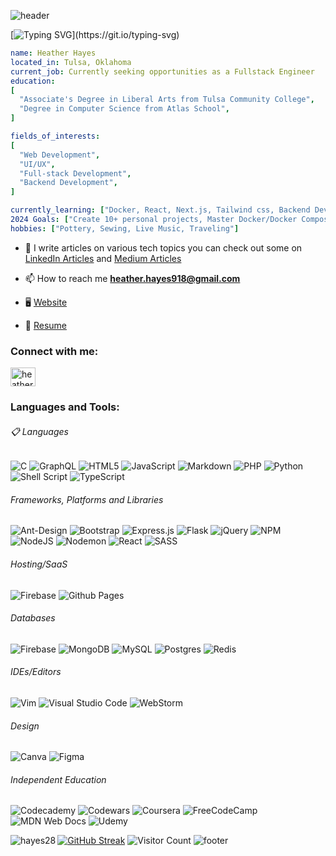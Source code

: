 ![header](https://capsule-render.vercel.app/api?type=waving&color=gradient&customColorList=0,1,2,3,4&fontColor=cdbad4&height=300&section=header&text=Welcome&fontSize=90&&animation=fadeIn)

[![Typing SVG](https://readme-typing-svg.demolab.com/?lines=Learn+More+About+Me...)](https://git.io/typing-svg)
```yaml
name: Heather Hayes
located_in: Tulsa, Oklahoma
current_job: Currently seeking opportunities as a Fullstack Engineer
education:
[
  "Associate's Degree in Liberal Arts from Tulsa Community College",
  "Degree in Computer Science from Atlas School",
]

fields_of_interests:
[
  "Web Development",
  "UI/UX",
  "Full-stack Development",
  "Backend Development",
]

currently_learning: ["Docker, React, Next.js, Tailwind css, Backend Development"]
2024 Goals: ["Create 10+ personal projects, Master Docker/Docker Compose"]
hobbies: ["Pottery, Sewing, Live Music, Traveling"]

```



- 📝 I write articles on various tech topics you can check out some on [LinkedIn Articles](https://www.linkedin.com/in/heatherhayes/recent-activity/articles/) and [Medium Articles](https://medium.com/@heather.hayes918/navigating-new-waters-a142cea9729e)

- 📫 How to reach me **heather.hayes918@gmail.com**

- 🖥️ [Website](https://hireheather918.com/)

- 📄 [Resume](https://www.canva.com/design/DAF0Gpl0J3k/kBgutYYb7okplmhCCOCJMQ/edit?utm_content=DAF0Gpl0J3k&utm_campaign=designshare&utm_medium=link2&utm_source=sharebutton)


<h3 align="left">Connect with me:</h3>
<p align="left">
<a href="https://linkedin.com/in/heatherhayes" target="blank"><img align="center" src="https://raw.githubusercontent.com/rahuldkjain/github-profile-readme-generator/master/src/images/icons/Social/linked-in-alt.svg" alt="heatherhayes918" height="30" width="40" /></a>
</p>

<h3 align="left">Languages and Tools:</h3>

  <h6>📋 Languages</h6>
  
![C](https://img.shields.io/badge/c-%2300599C.svg?style=for-the-badge&logo=c&logoColor=white) ![GraphQL](https://img.shields.io/badge/-GraphQL-E10098?style=for-the-badge&logo=graphql&logoColor=white) ![HTML5](https://img.shields.io/badge/html5-%23E34F26.svg?style=for-the-badge&logo=html5&logoColor=white) ![JavaScript](https://img.shields.io/badge/javascript-%23323330.svg?style=for-the-badge&logo=javascript&logoColor=%23F7DF1E) ![Markdown](https://img.shields.io/badge/markdown-%23000000.svg?style=for-the-badge&logo=markdown&logoColor=white) ![PHP](https://img.shields.io/badge/php-%23777BB4.svg?style=for-the-badge&logo=php&logoColor=white) ![Python](https://img.shields.io/badge/python-3670A0?style=for-the-badge&logo=python&logoColor=ffdd54) ![Shell Script](https://img.shields.io/badge/shell_script-%23121011.svg?style=for-the-badge&logo=gnu-bash&logoColor=white) ![TypeScript](https://img.shields.io/badge/typescript-%23007ACC.svg?style=for-the-badge&logo=typescript&logoColor=white) 


  <h6>Frameworks, Platforms and Libraries</h6>

![Ant-Design](https://img.shields.io/badge/-AntDesign-%230170FE?style=for-the-badge&logo=ant-design&logoColor=white) ![Bootstrap](https://img.shields.io/badge/bootstrap-%238511FA.svg?style=for-the-badge&logo=bootstrap&logoColor=white) ![Express.js](https://img.shields.io/badge/express.js-%23404d59.svg?style=for-the-badge&logo=express&logoColor=%2361DAFB) ![Flask](https://img.shields.io/badge/flask-%23000.svg?style=for-the-badge&logo=flask&logoColor=white) ![jQuery](https://img.shields.io/badge/jquery-%230769AD.svg?style=for-the-badge&logo=jquery&logoColor=white) ![NPM](https://img.shields.io/badge/NPM-%23CB3837.svg?style=for-the-badge&logo=npm&logoColor=white) ![NodeJS](https://img.shields.io/badge/node.js-6DA55F?style=for-the-badge&logo=node.js&logoColor=white) ![Nodemon](https://img.shields.io/badge/NODEMON-%23323330.svg?style=for-the-badge&logo=nodemon&logoColor=%BBDEAD) ![React](https://img.shields.io/badge/react-%2320232a.svg?style=for-the-badge&logo=react&logoColor=%2361DAFB) ![SASS](https://img.shields.io/badge/SASS-hotpink.svg?style=for-the-badge&logo=SASS&logoColor=white) 

  <h6>Hosting/SaaS</h6>

![Firebase](https://img.shields.io/badge/firebase-%23039BE5.svg?style=for-the-badge&logo=firebase) ![Github Pages](https://img.shields.io/badge/github%20pages-121013?style=for-the-badge&logo=github&logoColor=white) 

  <h6>Databases</h6>
  
![Firebase](https://img.shields.io/badge/Firebase-039BE5?style=for-the-badge&logo=Firebase&logoColor=white) ![MongoDB](https://img.shields.io/badge/MongoDB-%234ea94b.svg?style=for-the-badge&logo=mongodb&logoColor=white) ![MySQL](https://img.shields.io/badge/mysql-%2300f.svg?style=for-the-badge&logo=mysql&logoColor=white) ![Postgres](https://img.shields.io/badge/postgres-%23316192.svg?style=for-the-badge&logo=postgresql&logoColor=white) ![Redis](https://img.shields.io/badge/redis-%23DD0031.svg?style=for-the-badge&logo=redis&logoColor=white) 

  <h6>IDEs/Editors</h6>

![Vim](https://img.shields.io/badge/VIM-%2311AB00.svg?style=for-the-badge&logo=vim&logoColor=white) ![Visual Studio Code](https://img.shields.io/badge/Visual%20Studio%20Code-0078d7.svg?style=for-the-badge&logo=visual-studio-code&logoColor=white) ![WebStorm](https://img.shields.io/badge/webstorm-143?style=for-the-badge&logo=webstorm&logoColor=white&color=black)

  <h6>Design</h6>

![Canva](https://img.shields.io/badge/Canva-%2300C4CC.svg?style=for-the-badge&logo=Canva&logoColor=white) ![Figma](https://img.shields.io/badge/figma-%23F24E1E.svg?style=for-the-badge&logo=figma&logoColor=white) 

  <h6>Independent Education </h6>

![Codecademy](https://img.shields.io/badge/Codecademy-FFF0E5?style=for-the-badge&logo=codecademy&logoColor=1F243A) ![Codewars](https://img.shields.io/badge/Codewars-B1361E?style=for-the-badge&logo=codewars&logoColor=grey) ![Coursera](https://img.shields.io/badge/Coursera-%230056D2.svg?style=for-the-badge&logo=Coursera&logoColor=white) ![FreeCodeCamp](https://img.shields.io/badge/Freecodecamp-%23123.svg?&style=for-the-badge&logo=freecodecamp&logoColor=green) ![MDN Web Docs](https://img.shields.io/badge/MDN_Web_Docs-black?style=for-the-badge&logo=mdnwebdocs&logoColor=white) ![Udemy](https://img.shields.io/badge/Udemy-A435F0?style=for-the-badge&logo=Udemy&logoColor=white) 

<!--<img height="32" width="32" src="https://cdn.simpleicons.org/gnubash/[COLOR]/[DARK_MODE_COLOR]" /> <img height="32" width="32" src="https://cdn.simpleicons.org/bootstrap/[COLOR]/[DARK_MODE_COLOR]" /> <img height="32" width="32" src="https://cdn.simpleicons.org/c/[COLOR]/[DARK_MODE_COLOR]" /> <img height="32" width="32" src="https://cdn.simpleicons.org/docker/[COLOR]/[DARK_MODE_COLOR]" /> <img height="32" width="32" src="https://cdn.simpleicons.org/figma/[COLOR]/[DARK_MODE_COLOR]" /> <img height="32" width="32" src="https://cdn.simpleicons.org/firebase/[COLOR]/[DARK_MODE_COLOR]" /> <img height="32" width="32" src="https://cdn.simpleicons.org/flask/fffff/[DARK_MODE_COLOR]" /> <img height="32" width="32" src="https://cdn.simpleicons.org/git/[COLOR]/[DARK_MODE_COLOR]" /> <img height="32" width="32" src="https://cdn.simpleicons.org/html5/[COLOR]/[DARK_MODE_COLOR]" /> <img height="32" width="32" src="https://cdn.simpleicons.org/javascript/[COLOR]/[DARK_MODE_COLOR]" /> <img height="32" width="32" src="https://cdn.simpleicons.org/linux/[COLOR]/[DARK_MODE_COLOR]" /> <img height="32" width="32" src="https://cdn.simpleicons.org/mysql/[COLOR]/[DARK_MODE_COLOR]" /> <img height="32" width="32" src="https://cdn.simpleicons.org/postgresql/[COLOR]/[DARK_MODE_COLOR]" /> <img height="32" width="32" src="https://cdn.simpleicons.org/mongodb/[COLOR]/[DARK_MODE_COLOR]" /> <img height="32" width="32" src="https://cdn.simpleicons.org/mongoose/[COLOR]/[DARK_MODE_COLOR]" /> <img height="32" width="32" src="https://cdn.simpleicons.org/redis/[COLOR]/[DARK_MODE_COLOR]" /> <img height="32" width="32" src="https://cdn.simpleicons.org/nginx/[COLOR]/[DARK_MODE_COLOR]" /> <img height="32" width="32" src="https://cdn.simpleicons.org/nodedotjs/[COLOR]/[DARK_MODE_COLOR]" /> <img height="32" width="32" src="https://cdn.simpleicons.org/npm/[COLOR]/[DARK_MODE_COLOR]" /> <img height="32" width="32" src="https://cdn.simpleicons.org/postman/[COLOR]/[DARK_MODE_COLOR]" /> <img height="32" width="32" src="https://cdn.simpleicons.org/python/fff/_" /> <img height="32" width="32" src="https://cdn.simpleicons.org/react/[COLOR]/[DARK_MODE_COLOR]" /> <img height="32" width="32" src="https://cdn.simpleicons.org/notion" />-->

<p><img align="left" src="https://github-readme-stats.vercel.app/api/top-langs?username=hayes28&show_icons=true&locale=en&layout=compact" alt="hayes28" /></p>

[![GitHub Streak](https://streak-stats.demolab.com/?user=DenverCoder1&theme=dark)](https://git.io/streak-stats)
![Visitor Count](https://profile-counter.glitch.me/{hayes28}/count.svg)
![footer](https://capsule-render.vercel.app/api?type=waving&Color=d6ace6&section=footer)
